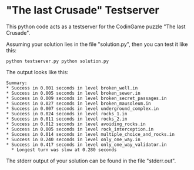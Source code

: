 # "The last Crusade" Testserver
This python code acts as a testserver for the CodinGame puzzle "The last Crusade".

Assuming your solution lies in the file "solution.py", then you can test it like this:

`python testserver.py python solution.py`

The output looks like this:
```
Summary:
* Success in 0.001 seconds in level broken_well.in
* Success in 0.005 seconds in level broken_sewer.in
* Success in 0.009 seconds in level broken_secret_passages.in
* Success in 0.027 seconds in level broken_mausoleum.in
* Success in 0.007 seconds in level underground_complex.in
* Success in 0.024 seconds in level rocks_1.in
* Success in 0.011 seconds in level rocks_2.in
* Success in 0.012 seconds in level avoiding_rocks.in
* Success in 0.005 seconds in level rock_interception.in
* Success in 0.014 seconds in level multiple_choice_and_rocks.in
* Success in 0.240 seconds in level only_one_way.in
* Success in 0.417 seconds in level only_one_way_validator.in
  * Longest turn was slow at 0.280 seconds
```

The stderr output of your solution can be found in the file "stderr.out".
